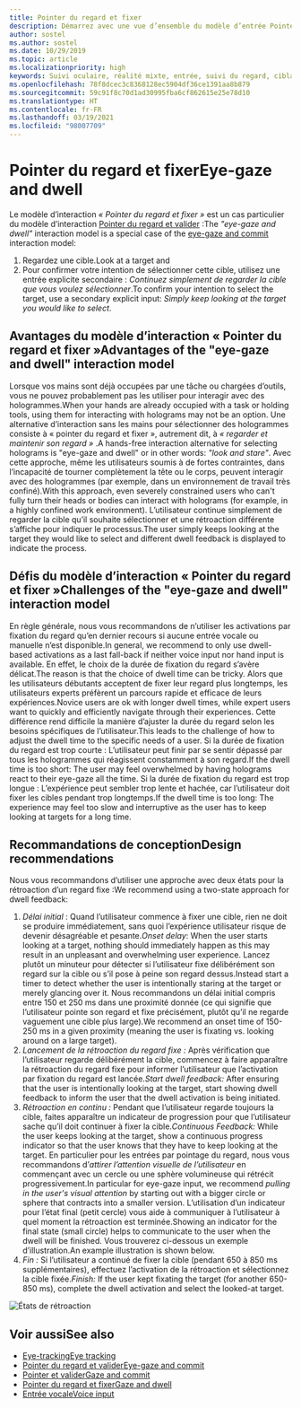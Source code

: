 ```yaml
---
title: Pointer du regard et fixer
description: Démarrez avec une vue d’ensemble du modèle d’entrée Pointer du regard et fixer, avec des modèles d’interaction, des guides pour la conception et des défis uniques.
author: sostel
ms.author: sostel
ms.date: 10/29/2019
ms.topic: article
ms.localizationpriority: high
keywords: Suivi oculaire, réalité mixte, entrée, suivi du regard, ciblage du regard, HoloLens 2, sélection basée sur le regard, fixer, casque de réalité mixte, casque windows mixed reality, casque de réalité virtuelle, HoloLens, MRTK, Mixed Reality Toolkit, conception
ms.openlocfilehash: 78f8dcec3c8368128ec5904df36ce1391aa8b879
ms.sourcegitcommit: 59c91f8c70d1ad30995fba6cf862615e25e78d10
ms.translationtype: HT
ms.contentlocale: fr-FR
ms.lasthandoff: 03/19/2021
ms.locfileid: "98007709"
---
```

# <a name="eye-gaze-and-dwell"></a><span data-ttu-id="a8dae-104">Pointer du regard et fixer</span><span class="sxs-lookup"><span data-stu-id="a8dae-104">Eye-gaze and dwell</span></span>

<span data-ttu-id="a8dae-105">Le modèle d’interaction _« Pointer du regard et fixer »_ est un cas particulier du modèle d’interaction [Pointer du regard et valider](gaze-and-commit.md) :</span><span class="sxs-lookup"><span data-stu-id="a8dae-105">The _"eye-gaze and dwell"_ interaction model is a special case of the [eye-gaze and commit](gaze-and-commit.md) interaction model:</span></span>
1. <span data-ttu-id="a8dae-106">Regardez une cible.</span><span class="sxs-lookup"><span data-stu-id="a8dae-106">Look at a target and</span></span> 
2. <span data-ttu-id="a8dae-107">Pour confirmer votre intention de sélectionner cette cible, utilisez une entrée explicite secondaire : _Continuez simplement de regarder la cible que vous voulez sélectionner_.</span><span class="sxs-lookup"><span data-stu-id="a8dae-107">To confirm your intention to select the target, use a secondary explicit input: _Simply keep looking at the target you would like to select_.</span></span>

## <a name="advantages-of-the-eye-gaze-and-dwell-interaction-model"></a><span data-ttu-id="a8dae-108">Avantages du modèle d’interaction « Pointer du regard et fixer »</span><span class="sxs-lookup"><span data-stu-id="a8dae-108">Advantages of the "eye-gaze and dwell" interaction model</span></span> 

<span data-ttu-id="a8dae-109">Lorsque vos mains sont déjà occupées par une tâche ou chargées d’outils, vous ne pouvez probablement pas les utiliser pour interagir avec des hologrammes.</span><span class="sxs-lookup"><span data-stu-id="a8dae-109">When your hands are already occupied with a task or holding tools, using them for interacting with holograms may not be an option.</span></span>
<span data-ttu-id="a8dae-110">Une alternative d’interaction sans les mains pour sélectionner des hologrammes consiste à « pointer du regard et fixer », autrement dit, à _« regarder et maintenir son regard »_ .</span><span class="sxs-lookup"><span data-stu-id="a8dae-110">A hands-free interaction alternative for selecting holograms is "eye-gaze and dwell" or in other words: _"look and stare"_.</span></span> <span data-ttu-id="a8dae-111">Avec cette approche, même les utilisateurs soumis à de fortes contraintes, dans l’incapacité de tourner complètement la tête ou le corps, peuvent interagir avec des hologrammes (par exemple, dans un environnement de travail très confiné).</span><span class="sxs-lookup"><span data-stu-id="a8dae-111">With this approach, even severely constrained users who can't fully turn their heads or bodies can interact with holograms (for example, in a highly confined work environment).</span></span>
<span data-ttu-id="a8dae-112">L’utilisateur continue simplement de regarder la cible qu’il souhaite sélectionner et une rétroaction différente s’affiche pour indiquer le processus.</span><span class="sxs-lookup"><span data-stu-id="a8dae-112">The user simply keeps looking at the target they would like to select and different dwell feedback is displayed to indicate the process.</span></span>

## <a name="challenges-of-the-eye-gaze-and-dwell-interaction-model"></a><span data-ttu-id="a8dae-113">Défis du modèle d’interaction « Pointer du regard et fixer »</span><span class="sxs-lookup"><span data-stu-id="a8dae-113">Challenges of the "eye-gaze and dwell" interaction model</span></span>

<span data-ttu-id="a8dae-114">En règle générale, nous vous recommandons de n’utiliser les activations par fixation du regard qu’en dernier recours si aucune entrée vocale ou manuelle n’est disponible.</span><span class="sxs-lookup"><span data-stu-id="a8dae-114">In general, we  recommend to only use dwell-based activations as a last fall-back if neither voice input nor hand input is available.</span></span> <span data-ttu-id="a8dae-115">En effet, le choix de la durée de fixation du regard s’avère délicat.</span><span class="sxs-lookup"><span data-stu-id="a8dae-115">The reason is that the choice of dwell time can be tricky.</span></span> <span data-ttu-id="a8dae-116">Alors que les utilisateurs débutants acceptent de fixer leur regard plus longtemps, les utilisateurs experts préfèrent un parcours rapide et efficace de leurs expériences.</span><span class="sxs-lookup"><span data-stu-id="a8dae-116">Novice users are ok with longer dwell times, while expert users want to quickly and efficiently navigate through their experiences.</span></span> <span data-ttu-id="a8dae-117">Cette différence rend difficile la manière d’ajuster la durée du regard selon les besoins spécifiques de l’utilisateur.</span><span class="sxs-lookup"><span data-stu-id="a8dae-117">This leads to the challenge of how to adjust the dwell time to the specific needs of a user.</span></span>
<span data-ttu-id="a8dae-118">Si la durée de fixation du regard est trop courte : L’utilisateur peut finir par se sentir dépassé par tous les hologrammes qui réagissent constamment à son regard.</span><span class="sxs-lookup"><span data-stu-id="a8dae-118">If the dwell time is too short: The user may feel overwhelmed by having holograms react to their eye-gaze all the time.</span></span> <span data-ttu-id="a8dae-119">Si la durée de fixation du regard est trop longue : L’expérience peut sembler trop lente et hachée, car l’utilisateur doit fixer les cibles pendant trop longtemps.</span><span class="sxs-lookup"><span data-stu-id="a8dae-119">If the dwell time is too long: The experience may feel too slow and interruptive as the user has to keep looking at targets for a long time.</span></span>

## <a name="design-recommendations"></a><span data-ttu-id="a8dae-120">Recommandations de conception</span><span class="sxs-lookup"><span data-stu-id="a8dae-120">Design recommendations</span></span>

<span data-ttu-id="a8dae-121">Nous vous recommandons d’utiliser une approche avec deux états pour la rétroaction d’un regard fixe :</span><span class="sxs-lookup"><span data-stu-id="a8dae-121">We recommend using a two-state approach for dwell feedback:</span></span>
1. <span data-ttu-id="a8dae-122">*Délai initial* : Quand l’utilisateur commence à fixer une cible, rien ne doit se produire immédiatement, sans quoi l’expérience utilisateur risque de devenir désagréable et pesante.</span><span class="sxs-lookup"><span data-stu-id="a8dae-122">*Onset delay*: When the user starts looking at a target, nothing should immediately happen as this may result in an unpleasant and overwhelming user experience.</span></span> <span data-ttu-id="a8dae-123">Lancez plutôt un minuteur pour détecter si l’utilisateur fixe délibérément son regard sur la cible ou s’il pose à peine son regard dessus.</span><span class="sxs-lookup"><span data-stu-id="a8dae-123">Instead start a timer to detect whether the user is intentionally staring at the target or merely glancing over it.</span></span>
<span data-ttu-id="a8dae-124">Nous recommandons un délai initial compris entre 150 et 250 ms dans une proximité donnée (ce qui signifie que l’utilisateur pointe son regard et fixe précisément, plutôt qu’il ne regarde vaguement une cible plus large).</span><span class="sxs-lookup"><span data-stu-id="a8dae-124">We recommend an onset time of 150-250 ms in a given proximity (meaning the user is fixating vs. looking around on a large target).</span></span>  
2. <span data-ttu-id="a8dae-125">*Lancement de la rétroaction du regard fixe :* Après vérification que l’utilisateur regarde délibérément la cible, commencez à faire apparaître la rétroaction du regard fixe pour informer l’utilisateur que l’activation par fixation du regard est lancée.</span><span class="sxs-lookup"><span data-stu-id="a8dae-125">*Start dwell feedback:* After ensuring that the user is intentionally looking at the target, start showing dwell feedback to inform the user that the dwell activation is being initiated.</span></span> 
3. <span data-ttu-id="a8dae-126">*Rétroaction en continu :* Pendant que l’utilisateur regarde toujours la cible, faites apparaître un indicateur de progression pour que l’utilisateur sache qu’il doit continuer à fixer la cible.</span><span class="sxs-lookup"><span data-stu-id="a8dae-126">*Continuous Feedback:* While the user keeps looking at the target, show a continuous progress indicator so that the user knows that they have to keep looking at the target.</span></span> <span data-ttu-id="a8dae-127">En particulier pour les entrées par pointage du regard, nous vous recommandons d’_attirer l’attention visuelle de l’utilisateur_ en commençant avec un cercle ou une sphère volumineuse qui rétrécit progressivement.</span><span class="sxs-lookup"><span data-stu-id="a8dae-127">In particular for eye-gaze input, we recommend _pulling in the user's visual attention_ by starting out with a bigger circle or sphere that contracts into a smaller version.</span></span> <span data-ttu-id="a8dae-128">L’utilisation d’un indicateur pour l’état final (petit cercle) vous aide à communiquer à l’utilisateur à quel moment la rétroaction est terminée.</span><span class="sxs-lookup"><span data-stu-id="a8dae-128">Showing an indicator for the final state (small circle) helps to communicate to the user when the dwell will be finished.</span></span> <span data-ttu-id="a8dae-129">Vous trouverez ci-dessous un exemple d’illustration.</span><span class="sxs-lookup"><span data-stu-id="a8dae-129">An example illustration is shown below.</span></span> 
4. <span data-ttu-id="a8dae-130">*Fin :* Si l’utilisateur a continué de fixer la cible (pendant 650 à 850 ms supplémentaires), effectuez l’activation de la rétroaction et sélectionnez la cible fixée.</span><span class="sxs-lookup"><span data-stu-id="a8dae-130">*Finish:* If the user kept fixating the target (for another 650-850 ms), complete the dwell activation and select the looked-at target.</span></span>

![États de rétroaction](images/eyes_dwellstate_recommendation.png)<br>

## <a name="see-also"></a><span data-ttu-id="a8dae-132">Voir aussi</span><span class="sxs-lookup"><span data-stu-id="a8dae-132">See also</span></span>

* [<span data-ttu-id="a8dae-133">Eye-tracking</span><span class="sxs-lookup"><span data-stu-id="a8dae-133">Eye tracking</span></span>](eye-tracking.md)
* [<span data-ttu-id="a8dae-134">Pointer du regard et valider</span><span class="sxs-lookup"><span data-stu-id="a8dae-134">Eye-gaze and commit</span></span>](gaze-and-commit-eyes.md)
* [<span data-ttu-id="a8dae-135">Pointer et valider</span><span class="sxs-lookup"><span data-stu-id="a8dae-135">Gaze and commit</span></span>](gaze-and-commit.md)
* [<span data-ttu-id="a8dae-136">Pointer du regard et fixer</span><span class="sxs-lookup"><span data-stu-id="a8dae-136">Gaze and dwell</span></span>](gaze-and-dwell.md)
* [<span data-ttu-id="a8dae-137">Entrée vocale</span><span class="sxs-lookup"><span data-stu-id="a8dae-137">Voice input</span></span>](../out-of-scope/voice-design.md)
